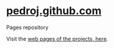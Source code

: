 [pedroj.github.com](http://pedroj.github.com/)
=================

Pages repository

Visit the [web pages of the projects, here](http://pedroj.github.com/). 

